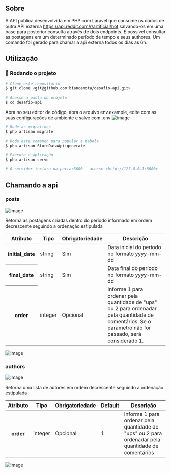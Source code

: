 

## Sobre

A API pública desenvolvida em PHP com Laravel que consome os dados de outra API externa https://api.reddit.com/r/artificial/hot salvando-os em uma base para posterior consulta através de dois endpoints.
É possível consultar as postagens em um determinado período de tempo e seus authores.
Um comando foi gerado para chamar a api externa todos os dias as 6h.

## Utilização

### 🎲 Rodando o projeto

```bash
# Clone este repositório
$ git clone <git@github.com:biancamota/desafio-api.git>

# Acesse a pasta do projeto
$ cd desafio-api
```
Abra no seu editor de código, abra o arquivo env.example, edite com as suas configurações de ambiente e salve com .env
![image](https://user-images.githubusercontent.com/12559964/160451010-2fc84217-572f-4034-92c6-a9f5e57b8d24.png)

```bash
# Rode as migrations
$ php artisan migrate

# Rode este comando para popular a tabela
$ php artisan StoreDataApi:generate

# Execute a aplicação 
$ php artisan serve

# O servidor inciará na porta:8000 - acesse <http://127.0.0.1:8000>
```
## Chamando a api

### posts

![image](https://user-images.githubusercontent.com/12559964/160456195-cb9e30c9-2736-41ee-aa25-6f794ad08f02.png)

Retorna as postagens criadas dentro do período informado em ordem decrescente seguindo a ordenação estipulada

<table>
  <thead>
    <tr>
      <th>Atributo</th>
      <th>Tipo</th>
      <th>Obrigatoriedade</th>
      <th>Descrição</th>
    </tr>
  </thead>
  <tbody>
    <tr>
      <th>initial_date</th>
      <td>string</td>
      <td>Sim</td>
      <td>Data inicial do período no formato yyyy-mm-dd</td>
    </tr>
    <tr>
      <th>final_date</th>
      <td>string</td>
      <td>Sim</td>
      <td>Data final do período no formato yyyy-mm-dd</td>
    </tr>
    <tr>
      <th>order</th>
      <td>integer</td>
      <td>Opcional</td>
      <td>Informe 1 para ordenar pela quantidade de "ups" ou 2 para ordenadar pela quantidade de comentários. Se o parametro não for passado, será considerado 1.</td>
    </tr>
    
  </tbody>
</table>

![image](https://user-images.githubusercontent.com/12559964/160455337-bb089104-9c66-4c84-8eaa-fbb7c889fa40.png)



### authors

![image](https://user-images.githubusercontent.com/12559964/160456311-a097d931-e230-4be8-a410-90ca583c91a7.png)

Retorna uma lista de autores em ordem decrescente seguindo a ordenação estipulada

<table>
  <thead>
    <tr>
      <th>Atributo</th>
      <th>Tipo</th>
      <th>Obrigatoriedade</th>
      <th>Default</th>
      <th>Descrição</th>
    </tr>
  </thead>
  <tbody>
    <tr>
      <th>order</th>
      <td>integer</td>
      <td>Opcional</td>
      <td>1</td>
      <td>Informe 1 para ordenar pela quantidade de "ups" ou 2 para ordenadar pela quantidade de comentários</td>
    </tr>
    
  </tbody>
</table>

![image](https://user-images.githubusercontent.com/12559964/160456435-dd97a757-39ef-452c-a89b-b72de46d81c1.png)



